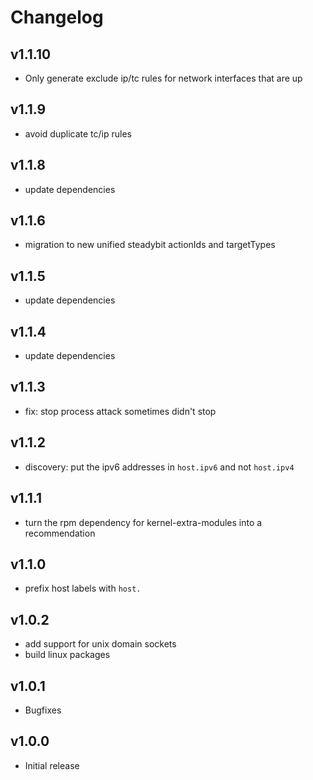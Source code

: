 # Changelog

## v1.1.10

- Only generate exclude ip/tc rules for network interfaces that are up

## v1.1.9

- avoid duplicate tc/ip rules

## v1.1.8

- update dependencies

## v1.1.6

- migration to new unified steadybit actionIds and targetTypes

## v1.1.5

- update dependencies

## v1.1.4

- update dependencies

## v1.1.3

 - fix: stop process attack sometimes didn't stop

## v1.1.2

 - discovery: put the ipv6 addresses in `host.ipv6` and not `host.ipv4`

## v1.1.1

 - turn the rpm dependency for kernel-extra-modules into a recommendation

## v1.1.0

 - prefix host labels with `host.`

## v1.0.2

 - add support for unix domain sockets
 - build linux packages

## v1.0.1

 - Bugfixes

## v1.0.0

 - Initial release
